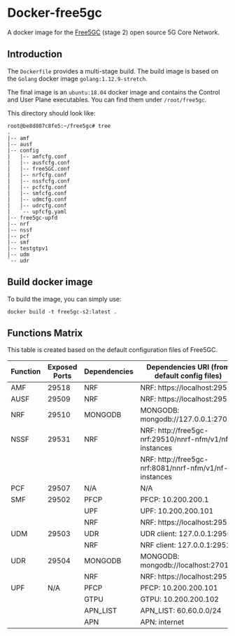 # Docker-free5gc
A docker image for the [Free5GC](https://www.free5gc.org) (stage 2) open source 5G Core Network.

## Introduction

The `Dockerfile` provides a multi-stage build. The build image
is based on the `Golang` docker image `golang:1.12.9-stretch`.

The final image is an `ubuntu:18.04` docker image and contains
the Control and User Plane executables. You can find them under
`/root/free5gc`.

This directory should look like:

```shell
root@be8d807c8fe5:~/free5gc# tree    
.
|-- amf
|-- ausf
|-- config
|   |-- amfcfg.conf
|   |-- ausfcfg.conf
|   |-- free5GC.conf
|   |-- nrfcfg.conf
|   |-- nssfcfg.conf
|   |-- pcfcfg.conf
|   |-- smfcfg.conf
|   |-- udmcfg.conf
|   |-- udrcfg.conf
|   `-- upfcfg.yaml
|-- free5gc-upfd
|-- nrf
|-- nssf
|-- pcf
|-- smf
|-- testgtpv1
|-- udm
`-- udr
```

## Build docker image

To build the image, you can simply use:

```shell
docker build -t free5gc-s2:latest .
```

## Functions Matrix

This table is created based on the default configuration files of Free5GC.

| Function | Exposed Ports | Dependencies | Dependencies URI (from default config files)           |
|----------|---------------|--------------|--------------------------------------------------------|
| AMF      | 29518         | NRF          | NRF: https://localhost:29510                           |
| AUSF     | 29509         | NRF          | NRF: https://localhost:29510                           |
| NRF      | 29510         | MONGODB      | MONGODB: mongodb://127.0.0.1:27017                     |
| NSSF     | 29531         | NRF          | NRF: http://free5gc-nrf:29510/nnrf-nfm/v1/nf-instances |
|          |               |              | NRF: http://free5gc-nrf:8081/nnrf-nfm/v1/nf-instances  |
| PCF      | 29507         | N/A          | N/A                                                    |
| SMF      | 29502         | PFCP         | PFCP: 10.200.200.1                                     |
|          |               | UPF          | UPF: 10.200.200.101                                    |
|          |               | NRF          | NRF: https://localhost:29510                           |
| UDM      | 29503         | UDR          | UDR client: 127.0.0.1:29504                            |
|          |               | NRF          | NRF client: 127.0.0.1:29510                            |
| UDR      | 29504         | MONGODB      | MONGODB: mongodb://localhost:27017                     |
|          |               | NRF          | NRF: https://localhost:29510                           |
| UPF      | N/A           | PFCP         | PFCP: 10.200.200.101                                   |
|          |               | GTPU         | GTPU: 10.200.200.102                                   |
|          |               | APN_LIST     | APN_LIST: 60.60.0.0/24                                 |
|          |               | APN          | APN: internet                                          |
